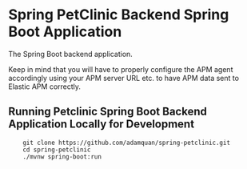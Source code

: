 # Spring PetClinic Backend Spring Boot Application

The Spring Boot backend application.

Keep in mind that you will have to properly configure the APM agent accordingly using your APM server URL etc. to have APM data sent to Elastic APM correctly.

## Running Petclinic Spring Boot Backend Application Locally for Development

```
	git clone https://github.com/adamquan/spring-petclinic.git
	cd spring-petclinic
	./mvnw spring-boot:run
```

